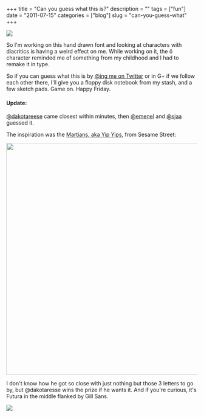 +++
title = "Can you guess what this is?"
description = ""
tags = ["fun"]
date = "2011-07-15"
categories = ["blog"]
slug = "can-you-guess-what"
+++



  <div class="center"><img src="http://farm7.static.flickr.com/6135/5940901062_051c2850ca_o.png" /></div>
<p>So I'm working on this hand drawn font and looking at characters with diacritics is having a weird effect on me. While working on it, the ö character reminded me of something from my childhood and I had to remake it in type.</p>
<p>So if you can guess what this is by <a href="http://twitter.com/konigi">@ing me on Twitter</a> or in G+ if we follow each other there, I'll give you a floppy disk notebook from my stash, and a few sketch pads.  Game on. Happy Friday.</p>
<h4>Update:</h4>
<p><a href="https://twitter.com/#!/dakotareese/status/91943430346903553">@dakotareese</a> came closest within minutes, then <a href="https://twitter.com/emenel/status/91952565637488641">@emenel</a> and <a href="https://twitter.com/sjaa/status/91950851249283073">@sjaa</a> guessed it. </p>
<p>The inspiration was the <a href="http://muppet.wikia.com/wiki/The_Martians">Martians, aka Yip Yips</a>, from Sesame Street:</p>
<p><img src="http://farm7.static.flickr.com/6146/5941035168_e77dc20a0d_z.jpg" style="width: 610px;" /></p>
<p>I don't know how he got so close with just nothing but those 3 letters to go by, but @dakotaresse wins the prize if he wants it. And if you're curious, it's Futura in the middle flanked by Gill Sans.</p>
<p><img src="http://farm7.static.flickr.com/6121/5940475347_a4eeb823d0.jpg" /></p>
    
  

